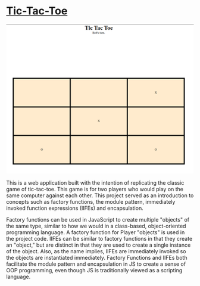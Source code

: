 # [Tic-Tac-Toe](https://alansimon816.github.io/Tic-Tac-Toe/)

<img src="https://github.com/alansimon816/Tic-Tac-Toe/blob/master/image.png" alt="drawing" height="400"/>

This is a web application built with the intention of replicating the classic
game of tic-tac-toe. This game is for two players who would play on the same
computer against each other. This project served as an introduction to
concepts such as factory functions, the module pattern, immediately invoked
function expressions (IIFEs) and encapsulation.

Factory functions can be used in JavaScript to create multiple "objects" of the 
same type, similar to how we would in a class-based, object-oriented programming language. A factory function for Player "objects" is used in the project code. 
IIFEs can be similar to factory functions in that they create an "object," but 
are distinct in that they are used to create a single instance of the object. 
Also, as the name implies, IIFEs are immediately invoked so the objects are instantiated immediately. Factory Functions and IIFEs both facilitate the
module pattern and encapsulation in JS to create a sense of OOP programming,
even though JS is traditionally viewed as a scripting language.
